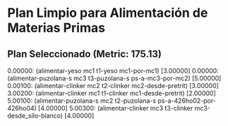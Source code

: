 # Plan Limpio para Alimentación de Materias Primas

## Plan Seleccionado (Metric: 175.13)

0.00000: (alimentar-yeso mc1 t1-yeso mc1-por-mc1) [3.00000]
0.00000: (alimentar-puzolana-s mc3 t3-puzolana-s ps-a-mc3-por-mc2) [5.00000]
0.00100: (alimentar-clinker mc2 t2-clinker mc2-desde-pretrit) [3.00000]
3.00200: (alimentar-clinker mc1 t1-clinker mc1-desde-pretrit) [2.00000]
5.00100: (alimentar-puzolana-s mc2 t2-puzolana-s ps-a-426ho02-por-426ho04) [4.00000]
5.00300: (alimentar-clinker mc3 t3-clinker mc3-desde_silo-blanco) [4.00000]